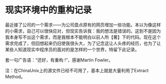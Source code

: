 现实环境中的重构记录
======

最近接了公司的一个需求——为公司盘点原有的网页增加一些功能。本以为像这样的小需求，自己可以很快应对，但现实告诉我：我的想法是错误的。这到不是因为我本身写不出这个需求，而是我根本不能明白以前人所【著】下的代码。现在这个需求完成了，但回想起来仍旧使我很头大，为了记念这让人头疼的经历，也为了让某些人知道现实中程序员的面对的是怎样的一个世界，特留下此记录。

套一句广告语：“还好，有重构 !”，感谢Martin Fowler。

注：在ChinaUnix上的源文件已经不可用了，基本上就是大量利用了Extract Method。
